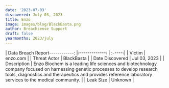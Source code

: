 ```yaml
---
date: '2023-07-03'
discovered: July 03, 2023
title: Enzo
image: images/blog/BlackBasta.png
author: Breachsense Support
draft: false
yearmonths: 2023/july
---
```


| Data Breach Report------------:     |:-------------:    | :-----:|
| Victim      | enzo.com      | 
| Threat Actor      | BlackBasta      | 
| Date Discovered      | Jul 03, 2023      | 
| Description      | Enzo Biochem is a leading life sciences and biotechnology company focused on harnessing genetic processes to develop research tools, diagnostics and therapeutics and provides reference laboratory services to the medical community.      | 
| Leak Size      | Unknown      | 

